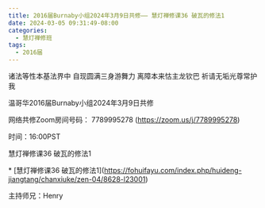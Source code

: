 ```yaml
---
title: 2016届Burnaby小组2024年3月9日共修—— 慧灯禅修课36 破瓦的修法1
date: 2024-03-05 09:31:49-08:00
categories:
  - 慧灯禅修班
tags:
  - 2016届
---
```

诸法等性本基法界中 自现圆满三身游舞力 离障本来怙主龙钦巴 祈请无垢光尊常护我



温哥华2016届Burnaby小组2024年3月9日共修



网络共修Zoom房间号码： 7789995278 (<https://zoom.us/j/7789995278>)



时间：16:00PST



慧灯禅修课36 破瓦的修法1

\* \[慧灯禅修课36 破瓦的修法1](https://fohuifayu.com/index.php/huideng-jiangtang/chanxiuke/zen-04/8628-l23001)



主持师兄：Henry
